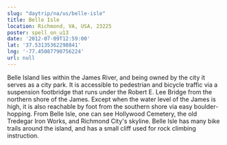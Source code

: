 ```yaml
---
slug: "daytrip/na/us/belle-isle"
title: Belle Isle
location: Richmond, VA, USA, 23225
poster: spell_on_u13
date: '2012-07-09T12:59:00'
lat: '37.53135362298841'
lng: '-77.45087790756224'
url: null
---
```


Belle Island lies within the James River, and being owned by the city it serves as a city park. It is accessible to pedestrian and bicycle traffic via a suspension footbridge that runs under the Robert E. Lee Bridge from the northern shore of the James. Except when the water level of the James is high, it is also reachable by foot from the southern shore via easy boulder-hopping. From Belle Isle, one can see Hollywood Cemetery, the old Tredegar Iron Works, and Richmond City's skyline. Belle Isle has many bike trails around the island, and has a small cliff used for rock climbing instruction.
